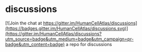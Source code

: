 # discussions

[![Join the chat at https://gitter.im/HumanCellAtlas/discussions](https://badges.gitter.im/HumanCellAtlas/discussions.svg)](https://gitter.im/HumanCellAtlas/discussions?utm_source=badge&utm_medium=badge&utm_campaign=pr-badge&utm_content=badge)
a repo for discussions
